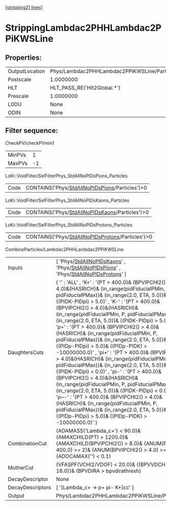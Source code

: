 [[stripping21 lines]](./stripping21-index)

# StrippingLambdac2PHHLambdac2PPiKWSLine

## Properties:

|                |                                              |
|----------------|----------------------------------------------|
| OutputLocation | Phys/Lambdac2PHHLambdac2PPiKWSLine/Particles |
| Postscale      | 1.0000000                                    |
| HLT            | HLT_PASS_RE('Hlt2Global.\*')                 |
| Prescale       | 1.0000000                                    |
| L0DU           | None                                         |
| ODIN           | None                                         |

## Filter sequence:

CheckPV/checkPVmin1

|        |     |
|--------|-----|
| MinPVs | 1   |
| MaxPVs | -1  |

LoKi::VoidFilter/SelFilterPhys_StdAllNoPIDsPions_Particles

|      |                                                                                                    |
|------|----------------------------------------------------------------------------------------------------|
| Code | CONTAINS('Phys/[StdAllNoPIDsPions](./stripping21-commonparticles-stdallnopidspions)/Particles')\>0 |

LoKi::VoidFilter/SelFilterPhys_StdAllNoPIDsKaons_Particles

|      |                                                                                                    |
|------|----------------------------------------------------------------------------------------------------|
| Code | CONTAINS('Phys/[StdAllNoPIDsKaons](./stripping21-commonparticles-stdallnopidskaons)/Particles')\>0 |

LoKi::VoidFilter/SelFilterPhys_StdAllNoPIDsProtons_Particles

|      |                                                                                                        |
|------|--------------------------------------------------------------------------------------------------------|
| Code | CONTAINS('Phys/[StdAllNoPIDsProtons](./stripping21-commonparticles-stdallnopidsprotons)/Particles')\>0 |

CombineParticles/Lambdac2PHHLambdac2PPiKWSLine

|                  |                                                                                                                                                                                                                                                                                                                                                                                                                                                                                                                                                                                                                                                                                                                                                                                                                                                                                                                                                                                                                                                       |
|------------------|-------------------------------------------------------------------------------------------------------------------------------------------------------------------------------------------------------------------------------------------------------------------------------------------------------------------------------------------------------------------------------------------------------------------------------------------------------------------------------------------------------------------------------------------------------------------------------------------------------------------------------------------------------------------------------------------------------------------------------------------------------------------------------------------------------------------------------------------------------------------------------------------------------------------------------------------------------------------------------------------------------------------------------------------------------|
| Inputs           | [ 'Phys/[StdAllNoPIDsKaons](./stripping21-commonparticles-stdallnopidskaons)' , 'Phys/[StdAllNoPIDsPions](./stripping21-commonparticles-stdallnopidspions)' , 'Phys/[StdAllNoPIDsProtons](./stripping21-commonparticles-stdallnopidsprotons)' ]                                                                                                                                                                                                                                                                                                                                                                                                                                                                                                                                                                                                                                                                                                                                                                                                     |
| DaughtersCuts    | { '' : 'ALL' , 'K+' : '(PT \> 400.0)& (BPVIPCHI2() \> 4.0)&(HASRICH)& (in_range(pidFiducialPMin, P, pidFiducialPMax))& (in_range(2.0, ETA, 5.0))& ((PIDK-PIDpi) \> 5.0)' , 'K-' : '(PT \> 400.0)& (BPVIPCHI2() \> 4.0)&(HASRICH)& (in_range(pidFiducialPMin, P, pidFiducialPMax))& (in_range(2.0, ETA, 5.0))& ((PIDK-PIDpi) \> 5.0)' , 'p+' : '(PT \> 400.0)& (BPVIPCHI2() \> 4.0)&(HASRICH)& (in_range(pidFiducialPMin, P, pidFiducialPMax))& (in_range(2.0, ETA, 5.0))& ((PIDp-PIDpi) \> 5.0)& ((PIDp-PIDK) \> -10000000.0)' , 'pi+' : '(PT \> 400.0)& (BPVIPCHI2() \> 4.0)&(HASRICH)& (in_range(pidFiducialPMin, P, pidFiducialPMax))& (in_range(2.0, ETA, 5.0))& ((PIDK-PIDpi) \< 0.0)' , 'pi-' : '(PT \> 400.0)& (BPVIPCHI2() \> 4.0)&(HASRICH)& (in_range(pidFiducialPMin, P, pidFiducialPMax))& (in_range(2.0, ETA, 5.0))& ((PIDK-PIDpi) \< 0.0)' , 'p~-' : '(PT \> 400.0)& (BPVIPCHI2() \> 4.0)&(HASRICH)& (in_range(pidFiducialPMin, P, pidFiducialPMax))& (in_range(2.0, ETA, 5.0))& ((PIDp-PIDpi) \> 5.0)& ((PIDp-PIDK) \> -10000000.0)' } |
| CombinationCut   | (ADAMASS('Lambda_c+') \< 90.0)& (AMAXCHILD(PT) \> 1200.0)& (AMAXCHILD(BPVIPCHI2()) \> 8.0)& (ANUM(PT \> 400.0) \>= 2)& (ANUM(BPVIPCHI2() \> 4.0) \>= 2)& (ADOCAMAX('') \< 0.1)                                                                                                                                                                                                                                                                                                                                                                                                                                                                                                                                                                                                                                                                                                                                                                                                                                                                        |
| MotherCut        | (VFASPF(VCHI2/VDOF) \< 20.0)& ((BPVVDCHI2 \> 16.0))& (BPVDIRA \> bpvdirathresh)                                                                                                                                                                                                                                                                                                                                                                                                                                                                                                                                                                                                                                                                                                                                                                                                                                                                                                                                                                       |
| DecayDescriptor  | None                                                                                                                                                                                                                                                                                                                                                                                                                                                                                                                                                                                                                                                                                                                                                                                                                                                                                                                                                                                                                                                  |
| DecayDescriptors | [ '[Lambda_c+ -\> p+ pi- K+]cc' ]                                                                                                                                                                                                                                                                                                                                                                                                                                                                                                                                                                                                                                                                                                                                                                                                                                                                                                                                                                                                                 |
| Output           | Phys/Lambdac2PHHLambdac2PPiKWSLine/Particles                                                                                                                                                                                                                                                                                                                                                                                                                                                                                                                                                                                                                                                                                                                                                                                                                                                                                                                                                                                                          |
